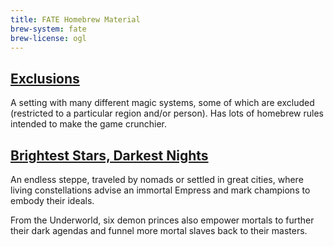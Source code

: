 ```yaml
---
title: FATE Homebrew Material
brew-system: fate
brew-license: ogl
---
```


## [Exclusions](exclusions/index.html)

A setting with many different magic systems, some of which are excluded
(restricted to a particular region and/or person). Has lots of homebrew
rules intended to make the game crunchier.

## [Brightest Stars, Darkest Nights](brightest-stars-darkest-nights.html)

An endless steppe, traveled by nomads or settled in great cities,
where living constellations advise an immortal Empress and mark champions
to embody their ideals.

From the Underworld, six demon princes also empower mortals to further their dark
agendas and funnel more mortal slaves back to their masters.